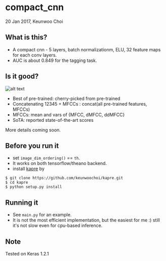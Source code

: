 # compact_cnn

20 Jan 2017, Keunwoo Choi

## What is this?
* A compact cnn - 5 layers, batch normalizationm, ELU, 32 feature maps for each conv layers.
* AUC is about 0.849 for the tagging task.

## Is it good?
![alt text](https://github.com/keunwoochoi/music-auto_tagging-keras/blob/master/compact_cnn/benchmark/results_all.png "results")

* Best of pre-trained: cherry-picked from pre-trained
* Concatenating 12345 + MFCCs : concat(all pre-trained features, MFCCs)
* MFCCs: mean and vars of {MFCC, dMFCC, ddMFCC}
* SoTA: reported state-of-the-art scores

More details coming soon.

## Before you run it
* set `image_dim_ordering()` == `th`.
* It works on both tensorflow/theano backend. 
* install [kapre](https://github.com/keunwoochoi/kapre) by 
```
$ git clone https://github.com/keunwoochoi/kapre.git
$ cd kapre
$ python setup.py install
```


## Running it
* See `main.py` for an example.
* It is not the most efficient implementation, but the easiest for me :) still it's not slow even for cpu-based inference.


## Note
Tested on Keras 1.2.1

